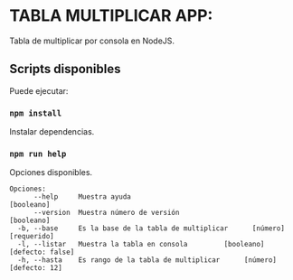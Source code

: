 # TABLA MULTIPLICAR APP:

Tabla de multiplicar por consola en NodeJS.

## Scripts disponibles

Puede ejecutar:

### `npm install`

Instalar dependencias.

### `npm run help`

Opciones disponibles.

```
Opciones:
      --help     Muestra ayuda                                        [booleano]
      --version  Muestra número de versión                            [booleano]
  -b, --base     Es la base de la tabla de multiplicar      [número] [requerido]
  -l, --listar   Muestra la tabla en consola         [booleano] [defecto: false]
  -h, --hasta    Es rango de la tabla de multiplicar      [número] [defecto: 12]
```
